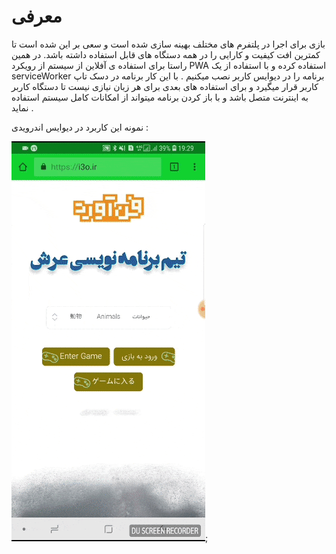 # معرفی

بازی برای اجرا در پلتفرم های مختلف بهینه سازی شده است و سعی بر این شده است تا کمترین افت کیفیت و کارایی را در همه دستگاه های قابل استفاده داشته باشد. در همین راستا برای استفاده ی آفلاین از سیستم از رویکرد PWA استفاده کرده و با استفاده از یک serviceWorker برنامه را در دیوایس کاربر نصب میکنیم . با این کار برنامه در دسک تاپ کاربر قرار میگیرد و برای استفاده های بعدی برای هر زبان نیازی نیست تا دستگاه کاربر به اینترنت متصل باشد و با باز کردن برنامه میتواند از امکانات کامل سیستم استفاده نماید .

نمونه این کاربرد در دیوایس اندرویدی :

![pwa gif](../../_assets/images/pwa-gameplay.gif);
